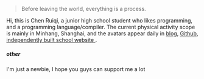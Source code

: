 > Before leaving the world, everything is a process.

Hi, this is Chen Ruiqi, a junior high school student who likes programming, and a programming language/compiler.
The current physical activity scope is mainly in Minhang, Shanghai, and the avatars appear daily in [blog](https://aboutqbsz.github.io), [Github](https://github.com/qbsz), [independently built school website ](Https://qbsz.github.io).

##### other
I'm just a newbie, I hope you guys can support me a lot
